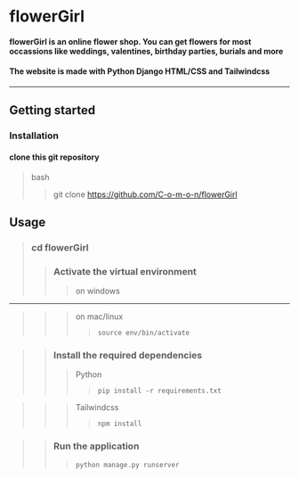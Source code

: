 # flowerGirl

#### flowerGirl is an online flower shop. You can get flowers for most occassions like weddings, valentines, birthday parties, burials and more

#### The website is made with Python Django HTML/CSS and Tailwindcss

---
## Getting started

### Installation

#### clone this git repository

> bash
>> git clone https://github.com/C-o-m-o-n/flowerGirl

## Usage

> ### cd flowerGirl
>> ### Activate the virtual environment
>>> on windows
---

>>> on mac/linux
>>>> `source env/bin/activate`

>> ### Install the required dependencies
>>> Python
>>>> `pip install -r requirements.txt`

>>> Tailwindcss
>>>> `npm install`

>> ### Run the application
>>> `python manage.py runserver`
